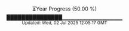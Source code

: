 <p align="center">
⏳Year Progress (50.00 %)<br>
███████████████▁▁▁▁▁▁▁▁▁▁▁▁▁▁▁ <br>
<sub>Updated: Wed, 02 Jul 2025 12:05:17 GMT</sub>
</p>

